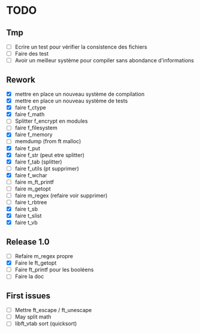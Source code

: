 # TODO

## Tmp

 - [ ] Ecrire un test pour vérifier la consistence des fichiers
 - [ ] Faire des test
 - [ ] Avoir un meilleur système pour compiler sans abondance d'informations

## Rework

 - [x] mettre en place un nouveau système de compilation
 - [x] mettre en place un nouveau système de tests
 - [x] faire f_ctype
 - [x] faire f_math
 - [ ] Splitter f_encrypt en modules
 - [ ] faire f_filesystem
 - [x] faire f_memory
 - [ ] memdump (from ft malloc)
 - [x] faire f_put
 - [x] faire f_str (peut etre splitter)
 - [x] faire f_tab (splitter)
 - [ ] faire f_utils (pt supprimer)
 - [x] faire f_wchar
 - [ ] faire m_ft_printf
 - [ ] faire m_getopt
 - [ ] faire m_regex (refaire voir supprimer)
 - [ ] faire t_rbtree
 - [x] faire t_sb
 - [x] faire t_slist
 - [x] faire t_vb

## Release 1.0

 - [ ] Refaire m_regex propre
 - [x] Faire le ft\_getopt
 - [ ] Faire ft_printf pour les booléens
 - [ ] Faire la doc

## First issues

 - [ ] Mettre ft_escape / ft_unescape
 - [ ] May split math
 - [ ] libft_vtab sort (quicksort)
